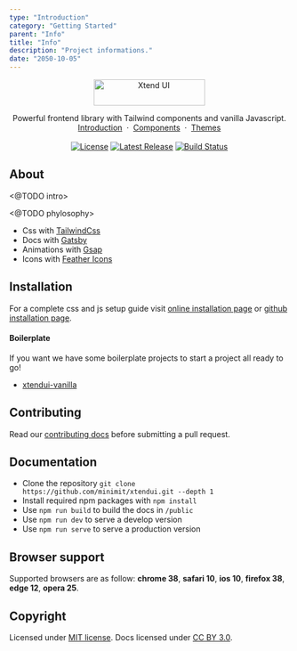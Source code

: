 ```yaml
---
type: "Introduction"
category: "Getting Started"
parent: "Info"
title: "Info"
description: "Project informations."
date: "2050-10-05"
---
```


<p align="center">
  <a href="https://xtendui.com/" style="display: inline-block;">
    <img src="https://raw.githubusercontent.com/minimit/xtendui/master/static/logo.svg" alt="Xtend UI" width="200" height="47">
  </a>
</p>

<p align="center">
  Powerful frontend library with Tailwind components and vanilla Javascript.
  <br/>
  <a href="https://xtendui.com">Introduction</a>&nbsp;&nbsp;·&nbsp;&nbsp;<a href="https://xtendui.com/components">Components</a>&nbsp;&nbsp;·&nbsp;&nbsp;<a href="https://xtendui.com/themes">Themes</a>
  <br/><br/>
  <a href="https://github.com/minimit/xtendui/blob/master/LICENSE" style="display: inline-block;">
    <img src="https://img.shields.io/npm/l/xtendui.svg" alt="License" loading="eager">
  </a>
  <a href="https://www.npmjs.com/package/xtendui" style="display: inline-block;">
    <img src="https://img.shields.io/npm/v/xtendui.svg" alt="Latest Release" loading="eager">
  </a>
  <a href="https://github.com/minimit/xtendui/actions?query=workflow%3ARelease" style="display: inline-block;">
    <img src="https://img.shields.io/github/workflow/status/minimit/xtendui/Release" alt="Build Status" loading="eager">
  </a>
</p>

## About

<@TODO intro>

<@TODO phylosophy>

* Css with [TailwindCss](https://tailwindcss.com/)
* Docs with [Gatsby](https://www.gatsbyjs.com/)
* Animations with [Gsap](https://greensock.com/gsap/)
* Icons with [Feather Icons](https://feathericons.com/)

## Installation

For a complete css and js setup guide visit [online installation page](https://xtendui.com/introduction/getting-started/installation) or [github installation page](https://github.com/minimit/xtendui/blob/master/INSTALLATION.md).

#### Boilerplate

If you want we have some boilerplate projects to start a project all ready to go!

* [xtendui-vanilla](https://github.com/minimit/xtendui-vanilla)

## Contributing

Read our [contributing docs](https://github.com/minimit/xtendui/blob/master/.github/CONTRIBUTING.md) before submitting a pull request.

## Documentation

* Clone the repository `git clone https://github.com/minimit/xtendui.git --depth 1`
* Install required npm packages with `npm install`
* Use `npm run build` to build the docs in `/public`
* Use `npm run dev` to serve a develop version
* Use `npm run serve` to serve a production version

## Browser support

Supported browsers are as follow: **chrome 38**, **safari 10**, **ios 10**, **firefox 38**, **edge 12**, **opera 25**.

## Copyright

Licensed under [MIT license](https://github.com/minimit/xtendui/blob/master/LICENSE).
Docs licensed under [CC BY 3.0](https://github.com/minimit/xtendui/blob/master/LICENSE-DOCS).
